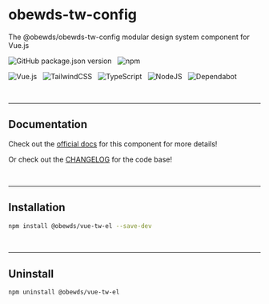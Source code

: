 # obewds-tw-config

The @obewds/obewds-tw-config modular design system component for Vue.js

![GitHub package.json version](https://img.shields.io/github/package-json/v/obewds/obewds-tw-config?label=Github&logo=github&style=for-the-badge) &nbsp; ![npm](https://img.shields.io/npm/v/@obewds/obewds-tw-config?color=%23cc3534&logo=npm&style=for-the-badge)

![Vue.js](https://img.shields.io/badge/vuejs-%2335495e.svg?style=for-the-badge&logo=vuedotjs&logoColor=%234FC08D) &nbsp; ![TailwindCSS](https://img.shields.io/badge/tailwindcss-%2338B2AC.svg?style=for-the-badge&logo=tailwind-css&logoColor=white) &nbsp; ![TypeScript](https://img.shields.io/badge/typescript-%23007ACC.svg?style=for-the-badge&logo=typescript&logoColor=white) &nbsp; ![NodeJS](https://img.shields.io/badge/node.js-6DA55F?style=for-the-badge&logo=node.js&logoColor=white) &nbsp; ![Dependabot](https://img.shields.io/badge/dependabot-025E8C?style=for-the-badge&logo=dependabot&logoColor=white)

<br>

---
## Documentation

Check out the [official docs](https://obewds.github.io/obewds-tw-config/) for this component for more details!

Or check out the [CHANGELOG](https://github.com/obewds/obewds-tw-config/blob/main/CHANGELOG.md) for the code base!

<br>


---
## Installation

```bash
npm install @obewds/vue-tw-el --save-dev
```

<br>


---
## Uninstall

```bash
npm uninstall @obewds/vue-tw-el
```
